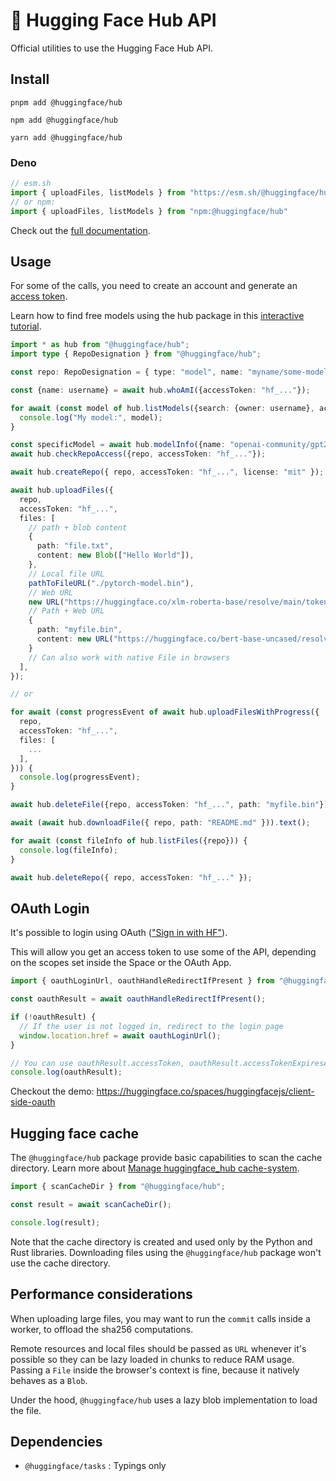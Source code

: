 # 🤗 Hugging Face Hub API

Official utilities to use the Hugging Face Hub API.

## Install

```console
pnpm add @huggingface/hub

npm add @huggingface/hub

yarn add @huggingface/hub
```

### Deno

```ts
// esm.sh
import { uploadFiles, listModels } from "https://esm.sh/@huggingface/hub"
// or npm:
import { uploadFiles, listModels } from "npm:@huggingface/hub"
```

Check out the [full documentation](https://huggingface.co/docs/huggingface.js/hub/README).

## Usage

For some of the calls, you need to create an account and generate an [access token](https://huggingface.co/settings/tokens).

Learn how to find free models using the hub package in this [interactive tutorial](https://scrimba.com/scrim/c7BbVPcd?pl=pkVnrP7uP).

```ts
import * as hub from "@huggingface/hub";
import type { RepoDesignation } from "@huggingface/hub";

const repo: RepoDesignation = { type: "model", name: "myname/some-model" };

const {name: username} = await hub.whoAmI({accessToken: "hf_..."});

for await (const model of hub.listModels({search: {owner: username}, accessToken: "hf_..."})) {
  console.log("My model:", model);
}

const specificModel = await hub.modelInfo({name: "openai-community/gpt2"});
await hub.checkRepoAccess({repo, accessToken: "hf_..."});

await hub.createRepo({ repo, accessToken: "hf_...", license: "mit" });

await hub.uploadFiles({
  repo,
  accessToken: "hf_...",
  files: [
    // path + blob content
    {
      path: "file.txt",
      content: new Blob(["Hello World"]),
    },
    // Local file URL
    pathToFileURL("./pytorch-model.bin"),
    // Web URL
    new URL("https://huggingface.co/xlm-roberta-base/resolve/main/tokenizer.json"),
    // Path + Web URL
    {
      path: "myfile.bin",
      content: new URL("https://huggingface.co/bert-base-uncased/resolve/main/pytorch_model.bin")
    }
    // Can also work with native File in browsers
  ],
});

// or

for await (const progressEvent of await hub.uploadFilesWithProgress({
  repo,
  accessToken: "hf_...",
  files: [
    ...
  ],
})) {
  console.log(progressEvent);
}

await hub.deleteFile({repo, accessToken: "hf_...", path: "myfile.bin"});

await (await hub.downloadFile({ repo, path: "README.md" })).text();

for await (const fileInfo of hub.listFiles({repo})) {
  console.log(fileInfo);
}

await hub.deleteRepo({ repo, accessToken: "hf_..." });
```

## OAuth Login

It's possible to login using OAuth (["Sign in with HF"](https://huggingface.co/docs/hub/oauth)).

This will allow you get an access token to use some of the API, depending on the scopes set inside the Space or the OAuth App.

```ts
import { oauthLoginUrl, oauthHandleRedirectIfPresent } from "@huggingface/hub";

const oauthResult = await oauthHandleRedirectIfPresent();

if (!oauthResult) {
  // If the user is not logged in, redirect to the login page
  window.location.href = await oauthLoginUrl();
}

// You can use oauthResult.accessToken, oauthResult.accessTokenExpiresAt and oauthResult.userInfo
console.log(oauthResult);
```

Checkout the demo: https://huggingface.co/spaces/huggingfacejs/client-side-oauth

## Hugging face cache

The `@huggingface/hub` package provide basic capabilities to scan the cache directory. Learn more about [Manage huggingface_hub cache-system](https://huggingface.co/docs/huggingface_hub/en/guides/manage-cache).

```ts
import { scanCacheDir } from "@huggingface/hub";

const result = await scanCacheDir();

console.log(result);
```
Note that the cache directory is created and used only by the Python and Rust libraries. Downloading files using the `@huggingface/hub` package won't use the cache directory.

## Performance considerations

When uploading large files, you may want to run the `commit` calls inside a worker, to offload the sha256 computations.

Remote resources and local files should be passed as `URL` whenever it's possible so they can be lazy loaded in chunks to reduce RAM usage. Passing a `File` inside the browser's context is fine, because it natively behaves as a `Blob`.

Under the hood, `@huggingface/hub` uses a lazy blob implementation to load the file.

## Dependencies

- `@huggingface/tasks` : Typings only
